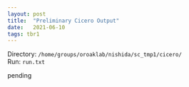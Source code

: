 ```yaml
---
layout: post
title:  "Preliminary Cicero Output"
date:   2021-06-10
tags: tbr1
---
```


Directory: `/home/groups/oroaklab/nishida/sc_tmp1/cicero/`
<br>Run: `run.txt`

pending